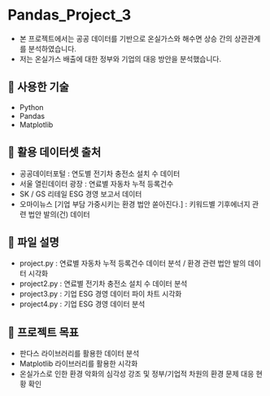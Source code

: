 # Pandas_Project_3

- 본 프로젝트에서는 공공 데이터를 기반으로 온실가스와 해수면 상승 간의 상관관계를 분석하였습니다.
- 저는 온실가스 배출에 대한 정부와 기업의 대응 방안을 분석했습니다.

## 🔧 사용한 기술

- Python
- Pandas
- Matplotlib

## 📂 활용 데이터셋 출처

- 공공데이터포털 : 연도별 전기차 충전소 설치 수 데이터
- 서울 열린데이터 광장 : 연료별 자동차 누적 등록건수
- SK / GS 리테일 ESG 경영 보고서 데이터
- 오마이뉴스 [기업 부담 가중시키는 환경 법안 쏟아진다.] : 키워드별 기후에너지 관련 법안 발의(건) 데이터

## 📂 파일 설명 

- project.py : 연료별 자동차 누적 등록건수 데이터 분석 / 환경 관련 법안 발의 데이터 시각화
- project2.py : 연료별 전기차 충전소 설치 수 데이터 분석 
- project3.py : 기업 ESG 경영 데이터 파이 차트 시각화 
- project4.py : 기업 ESG 경영 데이터 분석

## 🎯 프로젝트 목표 

- 판다스 라이브러리를 활용한 데이터 분석
- Matplotlib 라이브러리를 활용한 시각화
- 온실가스로 인한 환경 악화의 심각성 강조 및 정부/기업적 차원의 환경 문제 대응 현황 확인
